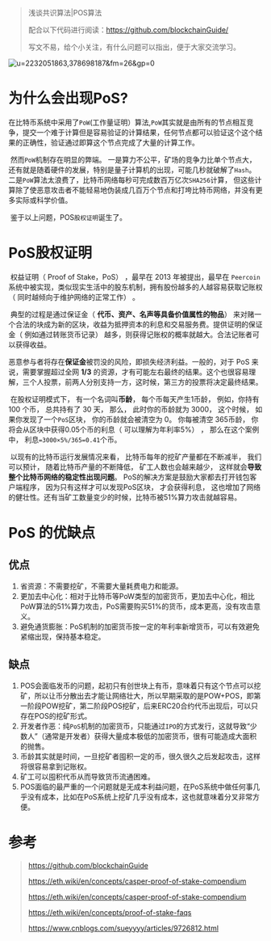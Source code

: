 > 浅谈共识算法|POS算法
>
> 配合以下代码进行阅读：https://github.com/blockchainGuide/
>
> 写文不易，给个小关注，有什么问题可以指出，便于大家交流学习。

![u=2232051863,378698187&fm=26&gp=0](https://tva1.sinaimg.cn/large/008eGmZEgy1gn96oqcxsyj30dw08pjs7.jpg)



# 为什么会出现PoS?

​    在比特币系统中采用了`PoW`(工作量证明）算法,`PoW`其实就是由所有的节点相互竞争，提交一个难于计算但是容易验证的计算结果，任何节点都可以验证这个这个结果的正确性，验证通过即算这个节点完成了大量的计算工作。

​    然而`PoW`机制存在明显的弊端。 一是算力不公平，矿场的竞争力比单个节点大，还有就是随着硬件的发展，特别是量子计算机的出现，可能几秒就破解了`Hash`。 二是`PoW`算法太浪费了，比特币网络每秒可完成数百万亿次`SHA256`计算， 但这些计算除了使恶意攻击者不能轻易地伪装成几百万个节点和打垮比特币网络，并没有更多实际或科学价值。

​    鉴于以上问题，POS`股权证明`诞生了。

# PoS股权证明

​    权益证明（ Proof of Stake，PoS） ，最早在 2013 年被提出，最早在 `Peercoin` 系统中被实现，类似现实生活中的股东机制，拥有股份越多的人越容易获取记账权（ 同时越倾向于维护网络的正常工作） 。

​    典型的过程是通过保证金（ **代币、资产、名声等具备价值属性的物品**） 来对赌一个合法的块成为新的区块，收益为抵押资本的利息和交易服务费。提供证明的保证金（ 例如通过转账货币记录） 越多，则获得记账权的概率就越大。合法记账者可以获得收益。

​    恶意参与者将存在**保证金**被罚没的风险，即损失经济利益。一般的，对于 PoS 来说，需要掌握超过全网 **1/3** 的资源，才有可能左右最终的结果。这个也很容易理解，三个人投票，前两人分别支持一方，这时候，第三方的投票将决定最终结果。

​    在股权证明模式下， 有一个名词叫**币龄**， 每个币每天产生1币龄， 例如，你持有 100 个币， 总共持有了 30 天， 那么， 此时你的币龄就为 3000， 这个时候， 如果你发现了一个`PoS`区块， 你的币龄就会被清空为 0。 你每被清空 365币龄， 你将会从区块中获得0.05个币的利息（ 可以理解为年利率5%） ， 那么在这个案例中， 利息`=3000×5%/365=0.41`个币。

​    以现有的比特币运行发展情况来看， 比特币每年的挖矿产量都在不断减半， 我们可以预计， 随着比特币产量的不断降低， 矿工人数也会越来越少， 这样就会**导致整个比特币网络的稳定性出现问题**。 PoS的解决方案是鼓励大家都去打开钱包客户端程序， 因为只有这样才可以发现PoS区块， 才会获得利息， 这也增加了网络的健壮性。还有当矿工数量变少的时候，比特币被51%算力攻击就越容易。

# PoS 的优缺点

## 优点

1. 省资源：不需要挖矿，不需要大量耗费电力和能源。
2. 更加去中心化：相对于比特币等PoW类型的加密货币，更加去中心化，相比PoW算法的51%算力攻击，PoS需要购买51%的货币，成本更高，没有攻击意义。
3. 避免通货膨胀：PoS机制的加密货币按一定的年利率新增货币，可以有效避免紧缩出现，保持基本稳定。

## 缺点

1. POS会面临发币的问题，起初只有创世块上有币，意味着只有这个节点可以挖矿，所以让币分散出去才能让网络壮大，所以早期采取的是POW+POS，即第一阶段POW挖矿，第二阶段POS挖矿，后来ERC20合约代币出现后，可以只存在POS的挖矿形式。
2. 开发者作恶：纯`PoS`机制的加密货币，只能通过`IPO`的方式发行，这就导致“少数人”（通常是开发者）获得大量成本极低的加密货币，很有可能造成大面积的抛售。
3. 币龄其实就是时间，一旦挖矿者囤积一定的币，很久很久之后发起攻击，这样将很容易拿到记账权。
4. 矿工可以囤积代币从而导致货币流通困难。
5. POS面临的最严重的一个问题就是无成本利益问题，在PoS系统中做任何事几乎没有成本，比如在PoS系统上挖矿几乎没有成本，这也就意味着分叉非常方便。

# 参考

>  https://github.com/blockchainGuide
>
>  https://eth.wiki/en/concepts/casper-proof-of-stake-compendium
>
>  https://eth.wiki/en/concepts/casper-proof-of-stake-compendium
>
>  https://eth.wiki/en/concepts/proof-of-stake-faqs
>
>  https://www.cnblogs.com/sueyyyy/articles/9726812.html